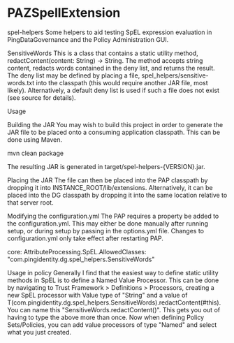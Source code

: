 # PAZSpellExtension
spel-helpers
Some helpers to aid testing SpEL expression evaluation in PingDataGovernance and the Policy Administration GUI.

SensitiveWords
This is a class that contains a static utility method, redactContent(content: String) -> String. The method accepts string content, redacts words contained in the deny list, and returns the result. The deny list may be defined by placing a file, spel_helpers/sensitive-words.txt into the classpath (this would require another JAR file, most likely). Alternatively, a default deny list is used if such a file does not exist (see source for details).

Usage

Building the JAR
You may wish to build this project in order to generate the JAR file to be placed onto a consuming application classpath. This can be done using Maven.

mvn clean package


The resulting JAR is generated in target/spel-helpers-{VERSION}.jar.

Placing the JAR
The file can then be placed into the PAP classpath by dropping it into INSTANCE_ROOT/lib/extensions. Alternatively, it can be placed into the DG classpath by dropping it into the same location relative to that server root.

Modifying the configuration.yml
The PAP requires a property be added to the configuration.yml. This may either be done manually after running setup, or during setup by passing in the options.yml file. Changes to configuration.yml only take effect after restarting PAP.

core:
  AttributeProcessing.SpEL.AllowedClasses: "com.pingidentity.dg.spel_helpers.SensitiveWords"



Usage in policy
Generally I find that the easiest way to define static utility methods in SpEL is to define a Named Value Processor. This can be done by navigating to Trust Framework > Definitions > Processors, creating a new SpEL processor with Value type of "String" and a value of T(com.pingidentity.dg.spel_helpers.SensitiveWords).redactContent(#this). You can name this "SensitiveWords.redactContent()".
This gets you out of having to type the above more than once. Now when defining Policy Sets/Policies, you can add value processors of type "Named" and select what you just created.
